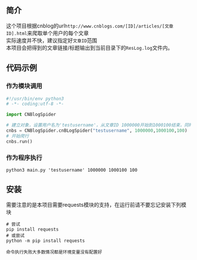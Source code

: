 ## 简介

这个项目根据cnblog的url`http://www.cnblogs.com/[ID]/articles/[文章ID].html`来爬取单个用户的每个文章  
实际速度并不快，建议指定好`文章ID`范围  
本项目会把得到的文章链接/标题输出到当前目录下的`ResLog.log`文件内。

## 代码示例

### 作为模块调用

```python
#!/usr/bin/env python3
# -*- coding:utf-8 -*-

import CNBlogSpider

# 建立对象，设置用户名为'testusername'，从文章ID 1000000开始到1000100结束，同时运行100个线程
cnbs = CNBlogSpider.cnBLogSpider("testusername", 1000000,1000100,100)
# 开始爬行
cnbs.run()
```

### 作为程序执行

```shell
python3 main.py 'testusername' 1000000 1000100 100
```



## 安装

需要注意的是本项目需要requests模块的支持，在运行前请不要忘记安装下列模块 

```shell
# 尝试 
pip install requests
# 或尝试
python -m pip install requests
```

`命令执行失败大多数情况都是环境变量没有配置好`
